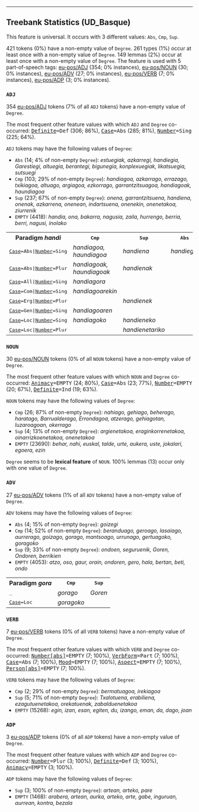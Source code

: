 

--------------------------------------------------------------------------------

## Treebank Statistics (UD_Basque)

This feature is universal.
It occurs with 3 different values: `Abs`, `Cmp`, `Sup`.

421 tokens (0%) have a non-empty value of `Degree`.
261 types (1%) occur at least once with a non-empty value of `Degree`.
149 lemmas (2%) occur at least once with a non-empty value of `Degree`.
The feature is used with 5 part-of-speech tags: [eu-pos/ADJ]() (354; 0% instances), [eu-pos/NOUN]() (30; 0% instances), [eu-pos/ADV]() (27; 0% instances), [eu-pos/VERB]() (7; 0% instances), [eu-pos/ADP]() (3; 0% instances).

### `ADJ`

354 [eu-pos/ADJ]() tokens (7% of all `ADJ` tokens) have a non-empty value of `Degree`.

The most frequent other feature values with which `ADJ` and `Degree` co-occurred: <tt><a href="Definite.html">Definite</a>=Def</tt> (306; 86%), <tt><a href="Case.html">Case</a>=Abs</tt> (285; 81%), <tt><a href="Number.html">Number</a>=Sing</tt> (225; 64%).

`ADJ` tokens may have the following values of `Degree`:

* `Abs` (14; 4% of non-empty `Degree`): <em>estuegiak, azkarregi, handiegia, Garestiegi, altuegia, berantegi, bigunegia, konplexuegiak, likatsuegia, sutsuegi</em>
* `Cmp` (103; 29% of non-empty `Degree`): <em>handiagoa, azkarrago, errazago, txikiagoa, altuago, argiagoa, ezkorrago, garrantzitsuagoa, handiagoak, haundiagoa</em>
* `Sup` (237; 67% of non-empty `Degree`): <em>onena, garrantzitsuena, handiena, onenak, azkarrena, onenean, indartsuena, onenekin, onenetakoa, ziurrenik</em>
* `EMPTY` (4418): <em>handia, ona, bakarra, nagusia, zaila, hurrengo, berria, berri, nagusi, inolako</em>

<table>
  <tr><th>Paradigm <i>handi</i></th><th><tt>Cmp</tt></th><th><tt>Sup</tt></th><th><tt>Abs</tt></th></tr>
  <tr><td><tt><a href="Case.html">Case</a>=Abs|<a href="Number.html">Number</a>=Sing</tt></td><td><em>handiagoa, haundiagoa</em></td><td><em>handiena</em></td><td><em>handiegia</em></td></tr>
  <tr><td><tt><a href="Case.html">Case</a>=Abs|<a href="Number.html">Number</a>=Plur</tt></td><td><em>handiagoak, haundiagoak</em></td><td><em>handienak</em></td><td></td></tr>
  <tr><td><tt><a href="Case.html">Case</a>=All|<a href="Number.html">Number</a>=Sing</tt></td><td><em>handiagora</em></td><td></td><td></td></tr>
  <tr><td><tt><a href="Case.html">Case</a>=Com|<a href="Number.html">Number</a>=Sing</tt></td><td><em>handiagoarekin</em></td><td></td><td></td></tr>
  <tr><td><tt><a href="Case.html">Case</a>=Erg|<a href="Number.html">Number</a>=Plur</tt></td><td></td><td><em>handienek</em></td><td></td></tr>
  <tr><td><tt><a href="Case.html">Case</a>=Gen|<a href="Number.html">Number</a>=Sing</tt></td><td><em>handiagoaren</em></td><td></td><td></td></tr>
  <tr><td><tt><a href="Case.html">Case</a>=Loc|<a href="Number.html">Number</a>=Sing</tt></td><td><em>handiagoko</em></td><td><em>handieneko</em></td><td></td></tr>
  <tr><td><tt><a href="Case.html">Case</a>=Loc|<a href="Number.html">Number</a>=Plur</tt></td><td></td><td><em>handienetariko</em></td><td></td></tr>
</table>

### `NOUN`

30 [eu-pos/NOUN]() tokens (0% of all `NOUN` tokens) have a non-empty value of `Degree`.

The most frequent other feature values with which `NOUN` and `Degree` co-occurred: <tt><a href="Animacy.html">Animacy</a>=EMPTY</tt> (24; 80%), <tt><a href="Case.html">Case</a>=Abs</tt> (23; 77%), <tt><a href="Number.html">Number</a>=EMPTY</tt> (20; 67%), <tt><a href="Definite.html">Definite</a>=Ind</tt> (19; 63%).

`NOUN` tokens may have the following values of `Degree`:

* `Cmp` (26; 87% of non-empty `Degree`): <em>nahiago, gehiago, beherago, haratago, Barrualderago, Errondagoa, atzerago, gehiagotan, luzaroagoan, okerrago</em>
* `Sup` (4; 13% of non-empty `Degree`): <em>argienetakoa, eraginkorrenetakoa, oinarrizkoenetakoa, onenetakoa</em>
* `EMPTY` (23690): <em>behar, nahi, euskal, talde, urte, aukera, uste, jokalari, egoera, ezin</em>

`Degree` seems to be **lexical feature** of `NOUN`. 100% lemmas (13) occur only with one value of `Degree`.

### `ADV`

27 [eu-pos/ADV]() tokens (1% of all `ADV` tokens) have a non-empty value of `Degree`.

`ADV` tokens may have the following values of `Degree`:

* `Abs` (4; 15% of non-empty `Degree`): <em>goizegi</em>
* `Cmp` (14; 52% of non-empty `Degree`): <em>beranduago, geroago, lasaiago, aurrerago, goizago, gorago, mantsoago, urrunago, gertuagoko, goragoko</em>
* `Sup` (9; 33% of non-empty `Degree`): <em>ondoen, seguruenik, Goren, Ondoren, berrikien</em>
* `EMPTY` (4053): <em>atzo, oso, gaur, orain, ondoren, gero, hala, bertan, beti, ondo</em>

<table>
  <tr><th>Paradigm <i>gora</i></th><th><tt>Cmp</tt></th><th><tt>Sup</tt></th></tr>
  <tr><td><tt>_</tt></td><td><em>gorago</em></td><td><em>Goren</em></td></tr>
  <tr><td><tt><a href="Case.html">Case</a>=Loc</tt></td><td><em>goragoko</em></td><td></td></tr>
</table>

### `VERB`

7 [eu-pos/VERB]() tokens (0% of all `VERB` tokens) have a non-empty value of `Degree`.

The most frequent other feature values with which `VERB` and `Degree` co-occurred: <tt><a href="Number[abs].html">Number[abs]</a>=EMPTY</tt> (7; 100%), <tt><a href="VerbForm.html">VerbForm</a>=Part</tt> (7; 100%), <tt><a href="Case.html">Case</a>=Abs</tt> (7; 100%), <tt><a href="Mood.html">Mood</a>=EMPTY</tt> (7; 100%), <tt><a href="Aspect.html">Aspect</a>=EMPTY</tt> (7; 100%), <tt><a href="Person[abs].html">Person[abs]</a>=EMPTY</tt> (7; 100%).

`VERB` tokens may have the following values of `Degree`:

* `Cmp` (2; 29% of non-empty `Degree`): <em>bermatuagoa, irekiagoa</em>
* `Sup` (5; 71% of non-empty `Degree`): <em>Txalotuena, erabiliena, ezagutuenetakoa, orekatuenak, zabalduenetakoa</em>
* `EMPTY` (15268): <em>egin, izan, esan, egiten, du, izango, eman, da, dago, joan</em>

### `ADP`

3 [eu-pos/ADP]() tokens (0% of all `ADP` tokens) have a non-empty value of `Degree`.

The most frequent other feature values with which `ADP` and `Degree` co-occurred: <tt><a href="Number.html">Number</a>=Plur</tt> (3; 100%), <tt><a href="Definite.html">Definite</a>=Def</tt> (3; 100%), <tt><a href="Animacy.html">Animacy</a>=EMPTY</tt> (3; 100%).

`ADP` tokens may have the following values of `Degree`:

* `Sup` (3; 100% of non-empty `Degree`): <em>artean, arteko, pare</em>
* `EMPTY` (1468): <em>arabera, artean, aurka, arteko, arte, gabe, inguruan, aurrean, kontra, bezala</em>

